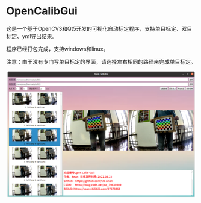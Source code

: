 # OpenCalibGui

这是一个基于OpenCV3和Qt5开发的可视化自动标定程序，支持单目标定、双目标定、yml导出结果。

程序已经打包完成，支持windows和linux。

注意：由于没有专门写单目标定的界面，请选择左右相同的路径来完成单目标定。

![](screenshot.png)